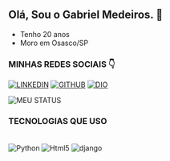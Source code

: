 ## Olá, Sou o Gabriel Medeiros. 👋
* Tenho 20 anos
* Moro em Osasco/SP
### MINHAS REDES SOCIAIS 👇
[![LINKEDIN](https://img.shields.io/badge/LinkedIn-0077B5?style=for-the-badge&logo=linkedin&logoColor=white)](https://www.linkedin.com/in/gabriel-medeiros-096546238/)
[![GITHUB](https://img.shields.io/badge/GitHub-100000?style=for-the-badge&logo=github&logoColor=white)](https://github.com/medeiroos)
[![DIO](https://img.shields.io/badge/website-000000?style=for-the-badge&logo=About.me&logoColor=white)](https://web.dio.me/users/gsmedeiros07)

![MEU STATUS](https://github-readme-stats.vercel.app/api?username=medeiroos&show_icons=true&theme=dark)

### TECNOLOGIAS QUE USO
<div style="display: inline_block"><br/>
<img align = "center" alt= "Python" src= "https://img.shields.io/badge/Python-3776AB?style=for-the-badge&logo=python&logoColor=white" />
<img align = "center" alt= "Html5" src= "https://img.shields.io/badge/HTML5-E34F26?style=for-the-badge&logo=html5&logoColor=white" />
<img align = "center" alt= "django" src= "https://img.shields.io/badge/Django-092E20?style=for-the-badge&logo=django&logoColor=white" />

